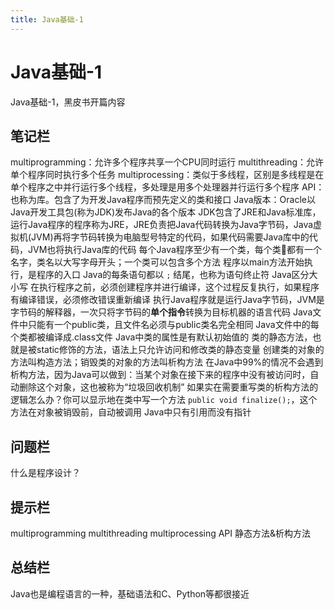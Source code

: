 ```yaml
---
title: Java基础-1
---
```


# Java基础-1

Java基础-1，黑皮书开篇内容

## 笔记栏

multiprogramming：允许多个程序共享一个CPU同时运行
multithreading：允许单个程序同时执行多个任务
multiprocessing：类似于多线程，区别是多线程是在单个程序之中并行运行多个线程，多处理是用多个处理器并行运行多个程序
API：也称为库。包含了为开发Java程序而预先定义的类和接口
Java版本：Oracle以Java开发工具包(称为JDK)发布Java的各个版本
JDK包含了JRE和Java标准库，运行Java程序的程序称为JRE，JRE负责把Java代码转换为Java字节码，Java虚拟机(JVM)再将字节码转换为电脑型号特定的代码，如果代码需要Java库中的代码，JVM也将执行Java库的代码
每个Java程序至少有一个类，每个类都有一个名字，类名以大写字母开头；一个类可以包含多个方法
程序以main方法开始执行，是程序的入口
Java的每条语句都以 `;` 结尾，也称为语句终止符
Java区分大小写
在执行程序之前，必须创建程序并进行编译，这个过程反复执行，如果程序有编译错误，必须修改错误重新编译
执行Java程序就是运行Java字节码，JVM是字节码的解释器，一次只将字节码的**单个指令**转换为目标机器的语言代码
Java文件中只能有一个public类，且文件名必须与public类名完全相同
Java文件中的每个类都被编译成.class文件
Java中类的属性是有默认初始值的
类的静态方法，也就是被static修饰的方法，语法上只允许访问和修改类的静态变量
创建类的对象的方法叫构造方法；销毁类的对象的方法叫析构方法
在Java中99%的情况不会遇到析构方法，因为Java可以做到：当某个对象在接下来的程序中没有被访问时，自动删除这个对象，这也被称为“垃圾回收机制”
如果实在需要重写类的析构方法的逻辑怎么办？你可以显示地在类中写一个方法 `public void finalize();`，这个方法在对象被销毁前，自动被调用
Java中只有引用而没有指针

## 问题栏

什么是程序设计？

## 提示栏

multiprogramming
multithreading
multiprocessing
API
静态方法&析构方法

## 总结栏

Java也是编程语言的一种，基础语法和C、Python等都很接近
